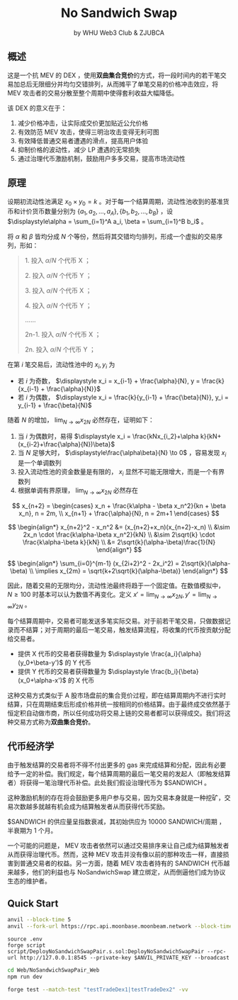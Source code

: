 <center><H1>No Sandwich Swap</H1></center>

<center>by WHU Web3 Club & ZJUBCA</center>

## 概述

这是一个抗 MEV 的 DEX ，使用**双曲集合竞价**的方式，将一段时间内的若干笔交易加总后无限细分并均匀交错排列，从而摊平了单笔交易的价格冲击效应，将 MEV 攻击者的交易分散至整个周期中使得套利收益大幅降低。

该 DEX 的意义在于：

1. 减少价格冲击，让实际成交价更加贴近公允价格
2. 有效防范 MEV 攻击，使得三明治攻击变得无利可图
3. 有效降低普通交易者遭遇的滑点，提高用户体验
4. 抑制价格的波动性，减少 LP 遭遇的无常损失
5. 通过治理代币激励机制，鼓励用户多多交易，提高市场流动性

## 原理

设期初流动性池满足 $x_0 \times y_0=k$ 。对于每一个结算周期，流动性池收到的基准货币和计价货币数量分别为  $\{a_1, a_2, ..., a_A\}, \{b_1, b_2, ..., b_B\}$ ，设 $\displaystyle\alpha = \sum_{i=1}^A a_i, \beta = \sum_{i=1}^B b_i$ 。

将 $\alpha$ 和 $\beta$ 皆均分成 $N$ 个等份，然后将其交错均匀排列，形成一个虚拟的交易序列，形如：


> 1\. 投入 $\alpha/N$ 个代币 X ；
> 
> 2\. 投入 $\alpha/N$ 个代币 Y ； 
> 
> 3\. 投入 $\alpha/N$ 个代币 X ；
> 
> 4\. 投入 $\alpha/N$ 个代币 Y ； 
> 
> ......
> 
> 2n-1. 投入 $\alpha/N$ 个代币 X ；
>
> 2n. 投入 $\alpha/N$ 个代币 Y ； 

在第 $i$ 笔交易后，流动性池中的 $x_i,y_i$ 为

- 若 $i$ 为奇数， $\displaystyle x_i = x_{i-1} + \frac{\alpha}{N}, y = \frac{k}{x_{i-1} + \frac{\alpha}{N}}$ 
- 若 $i$ 为偶数， $\displaystyle x_i = \frac{k}{y_{i-1} + \frac{\beta}{N}}, y_i = y_{i-1} + \frac{\beta}{N}$ 

随着 $N$ 的增加， $\displaystyle\lim_{N\to\infty} x_{2N}$ 必然存在，证明如下：

1. 当 $i$ 为偶数时，易得 $\displaystyle x_i = \frac{kNx_{i_2}+\alpha k}{kN+(x_{i-2}+\frac{\alpha}{N})\beta}$ 
2. 当 $N$ 足够大时， $\displaystyle\frac{\alpha\beta}{N} \to 0$ ，容易发现 $x_i$ 是一个单调数列
3. 投入流动性池的资金数量是有限的， $x_i$ 显然不可能无限增大，而是一个有界数列
4. 根据单调有界原理，  $\displaystyle\lim_{N\to\infty} x_{2N}$ 必然存在

$$
x_{n+2} = 
\begin{cases}
    x_n + \frac{k\alpha - \beta x_n^2}{kn + \beta x_n}, n = 2m, \\
    x_{n+1} + \frac{\alpha}{N}, n = 2m+1
\end{cases}
$$

$$
\begin{align*}
    x_{n+2}^2 - x_n^2 &= (x_{n+2}+x_n)(x_{n+2}-x_n) \\
    &\sim 2x_n \cdot \frac{k\alpha-\beta x_n^2}{kN} \\
    &\sim 2\sqrt{k} \cdot \frac{k\alpha-\beta k}{kN} \\
    &= 2\sqrt{k}(\alpha-\beta)\frac{1}{N}
\end{align*}
$$

$$
\begin{align*}
    \sum_{i=0}^{m-1} (x_{2i+2}^2 - 2x_i^2) = 2\sqrt{k}(\alpha-\beta) \\
    \implies x_{2m} = \sqrt{k+2\sqrt{k}(\alpha-\beta)}
\end{align*}
$$

因此，随着交易的无限均分，流动性池最终将趋于一个固定值。在数值模拟中， $N\ge100$ 时基本可以认为数值不再变化。定义 $\displaystyle x'=\lim_{N\to\infty} x_{2N}, y'=\lim_{N\to\infty} y_{2N}$ 。

每个结算周期中，交易者可能发送多笔实际交易。对于前若干笔交易，只做数据记录而不结算；对于周期的最后一笔交易，触发结算流程，将收集的代币按贡献分配给交易者。

- 提供 X 代币的交易者获得数量为 $\displaystyle \frac{a_i}{\alpha} (y_0+\beta-y')$ 的 Y 代币
- 提供 Y 代币的交易者获得数量为 $\displaystyle \frac{b_i}{\beta}(x_0+\alpha-x')$ 的 X 代币

这种交易方式类似于 A 股市场盘前的集合竞价过程，即在结算周期内不进行实时结算，只在周期结束后形成价格并统一按相同的价格结算。由于最终成交依然基于恒定积自动做市商，所以任何成功将交易上链的交易者都可以获得成交。我们将这种交易方式称为**双曲集合竞价**。

## 代币经济学

由于触发结算的交易者将不得不付出更多的 gas 来完成结算和分配，因此有必要给予一定的补偿。我们规定，每个结算周期的最后一笔交易的发起人（即触发结算者）将获得一笔治理代币补偿。此处我们假设治理代币为 \$SANDWICH 。

这种激励机制的存在将会鼓励更多用户参与交易，因为交易本身就是一种挖矿，交易次数越多就越有机会成为结算触发者从而获得代币奖励。

\$SANDWICH 的供应量呈指数衰减，其初始供应为 10000 SANDWICH/周期 ，半衰期为 1 个月。

一个可能的问题是， MEV 攻击者依然可以通过交易排序来让自己成为结算触发者从而获得治理代币。然而，这种 MEV 攻击并没有像以前的那种攻击一样，直接损害到普通交易者的权益。另一方面，随着 MEV 攻击者持有的 SANDWICH 代币越来越多，他们的利益也与 NoSandwichSwap 建立绑定，从而倒逼他们成为协议生态的维护者。

## Quick Start

```bash
anvil --block-time 5
anvil --fork-url https://rpc.api.moonbase.moonbeam.network --block-time 5
```

```
source .env
forge script script/DeployNoSandwichSwapPair.s.sol:DeployNoSandwichSwapPair --rpc-url http://127.0.0.1:8545 --private-key $ANVIL_PRIVATE_KEY --broadcast
```

```bash
cd Web/NoSandwichSwapPair_Web
npm run dev
```

```bash
forge test --match-test "testTradeDex1|testTradeDex2" -vv
```